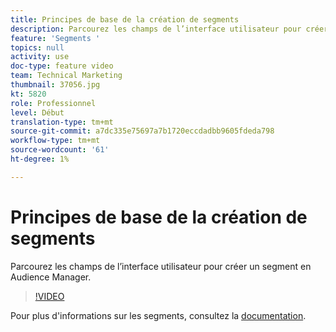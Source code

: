 ```yaml
---
title: Principes de base de la création de segments
description: Parcourez les champs de l’interface utilisateur pour créer un segment en Audience Manager.
feature: 'Segments '
topics: null
activity: use
doc-type: feature video
team: Technical Marketing
thumbnail: 37056.jpg
kt: 5820
role: Professionnel
level: Début
translation-type: tm+mt
source-git-commit: a7dc335e75697a7b1720eccdadbb9605fdeda798
workflow-type: tm+mt
source-wordcount: '61'
ht-degree: 1%

---
```



# Principes de base de la création de segments

Parcourez les champs de l’interface utilisateur pour créer un segment en Audience Manager.

>[!VIDEO](https://video.tv.adobe.com/v/37056/?quality=12&learn=on)

Pour plus d&#39;informations sur les segments, consultez la [documentation](https://docs.adobe.com/content/help/en/audience-manager/user-guide/features/segments/segments-purpose.html).

